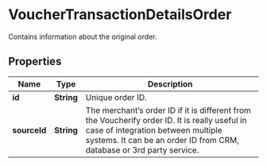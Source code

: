 

# VoucherTransactionDetailsOrder

Contains information about the original order.

## Properties

| Name | Type | Description |
|------------ | ------------- | ------------- |
|**id** | **String** | Unique order ID. |
|**sourceId** | **String** | The merchant’s order ID if it is different from the Voucherify order ID. It is really useful in case of integration between multiple systems. It can be an order ID from CRM, database or 3rd party service. |



